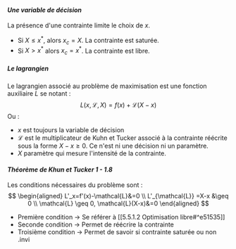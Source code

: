 #### _Une variable de décision_
La présence d'une contrainte limite le choix de $x$.
- Si $X \leq x^*$, alors $x_c=X$. La contrainte est saturée.
- Si $X > x^*$ alors $x_c=x^*$. La contrainte est libre.

##### Le lagrangien
Le lagrangien associé au problème de maximisation est une fonction auxiliaire $L$ se notant :
$$L(x,\mathcal{L},X) = f(x) + \mathcal{L}(X-x)$$ Ou :
- $x$ est toujours la variable de décision
- $\mathcal{L}$ est le multiplicateur  de Kuhn et Tucker associé à la contrainte réécrite sous la forme $X-x\geq 0$. Ce n'est ni une décision ni un paramètre.
- $X$ paramètre qui mesure l'intensité de la contrainte.

#### _Théorème de Khun et Tucker 1 - 1.8_
Les conditions nécessaires du problème sont :
$$ 
\begin{aligned}
L'_x=f'(x)-\mathcal{L}&=0 \\
L'_{\mathcal{L}} =X-x &\geq 0 \\
\mathcal{L} \geq 0, \mathcal{L}(X-x)&=0
\end{aligned}
$$
- Première condition -> Se référer à [[5.5.1.2 Optimisation libre#^e51535]]
- Seconde condition -> Permet de réécrire la contrainte
- Troisième condition -> Permet de savoir si contrainte saturée ou non
.invi

